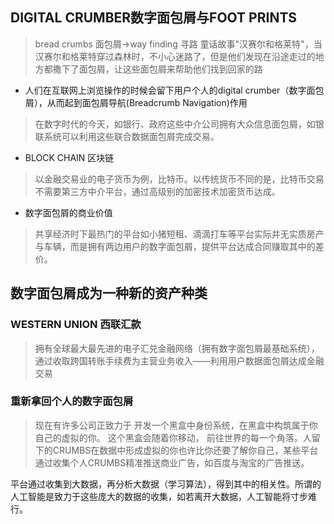 ## DIGITAL CRUMBER数字面包屑与FOOT PRINTS 
>bread crumbs 面包屑→way finding 寻路
童话故事"汉赛尔和格莱特"，当汉赛尔和格莱特穿过森林时，不小心迷路了，但是他们发现在沿途走过的地方都撒下了面包屑，让这些面包屑来帮助他们找到回家的路

* 人们在互联网上浏览操作的时候会留下用户个人的digital crumber（数字面包屑），从而起到面包屑导航(Breadcrumb Navigation)作用

>在数字时代的今天，如银行、政府这些中介公司拥有大众信息面包屑，如银联系统可以利用这些联合数据面包屑完成交易。

* BLOCK CHAIN 区块链
>以金融交易业的电子货币为例，比特币。以传统货币不同的是，比特币交易不需要第三方中介平台，通过高级别的加密技术加密货币达成。

* 数字面包屑的商业价值
>共享经济时下最热门的平台如小猪短租、滴滴打车等平台实际并无实质房产与车辆，而是拥有两边用户的数字面包屑，提供平台达成合同赚取其中的差价。
 
## 数字面包屑成为一种新的资产种类
### WESTERN UNION 西联汇款
>拥有全球最大最先进的电子汇兑金融网络（拥有数字面包屑最基础系统），通过收取跨国转账手续费为主营业务收入——利用用户数据面包屑达成金融交易

### 重新拿回个人的数字面包屑
>现在有许多公司正致力于 开发一个黑盒中身份系统，在黑盒中构筑属于你自己的虚拟的你。 这个黑盒会随着你移动， 前往世界的每一个角落。人留下的CRUMBS在数据中形成虚拟的你也许比你还要了解你自己，某些平台通过收集个人CRUMBS精准推送商业广告，如百度与淘宝的广告推送。

平台通过收集到大数据，再分析大数据（学习算法），得到其中的相关性。所谓的人工智能是致力于这些庞大的数据的收集，如若离开大数据，人工智能将寸步难行。